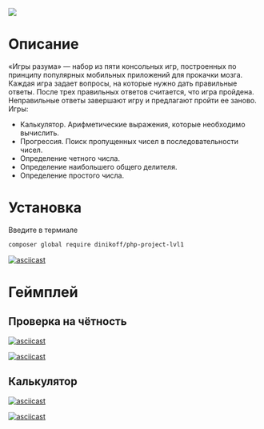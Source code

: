 <a href="https://codeclimate.com/github/codeclimate/codeclimate/maintainability"><img src="https://api.codeclimate.com/v1/badges/a99a88d28ad37a79dbf6/maintainability" /></a>

# Описание
«Игры разума» — набор из пяти консольных игр, построенных по принципу популярных мобильных приложений для прокачки мозга. Каждая игра задает вопросы, на которые нужно дать правильные ответы. После трех правильных ответов считается, что игра пройдена. Неправильные ответы завершают игру и предлагают пройти ее заново. Игры:

* Калькулятор. Арифметические выражения, которые необходимо вычислить.
* Прогрессия. Поиск пропущенных чисел в последовательности чисел.
* Определение четного числа.
* Определение наибольшего общего делителя.
* Определение простого числа.

# Установка

Введите в термиале
```bash
composer global require dinikoff/php-project-lvl1
```

[![asciicast](https://asciinema.org/a/Bx4NLRA5Q0aNZgqYWU99AbGtd.svg)](https://asciinema.org/a/Bx4NLRA5Q0aNZgqYWU99AbGtd)

# Геймплей

## Проверка на чётность
[![asciicast](https://asciinema.org/a/xvvsXvkRDMzI355O62DAAMeJ6.svg)](https://asciinema.org/a/xvvsXvkRDMzI355O62DAAMeJ6)

[![asciicast](https://asciinema.org/a/Su3QKsKKWmGUKlE0lkqZeJ3WW.svg)](https://asciinema.org/a/Su3QKsKKWmGUKlE0lkqZeJ3WW)

## Калькулятор

[![asciicast](https://asciinema.org/a/Bdn3FNjHBlecinGeoRRqxghHq.svg)](https://asciinema.org/a/Bdn3FNjHBlecinGeoRRqxghHq)

[![asciicast](https://asciinema.org/a/WVDrOP7VhwCV2Xo5b7AuBl3oU.svg)](https://asciinema.org/a/WVDrOP7VhwCV2Xo5b7AuBl3oU)